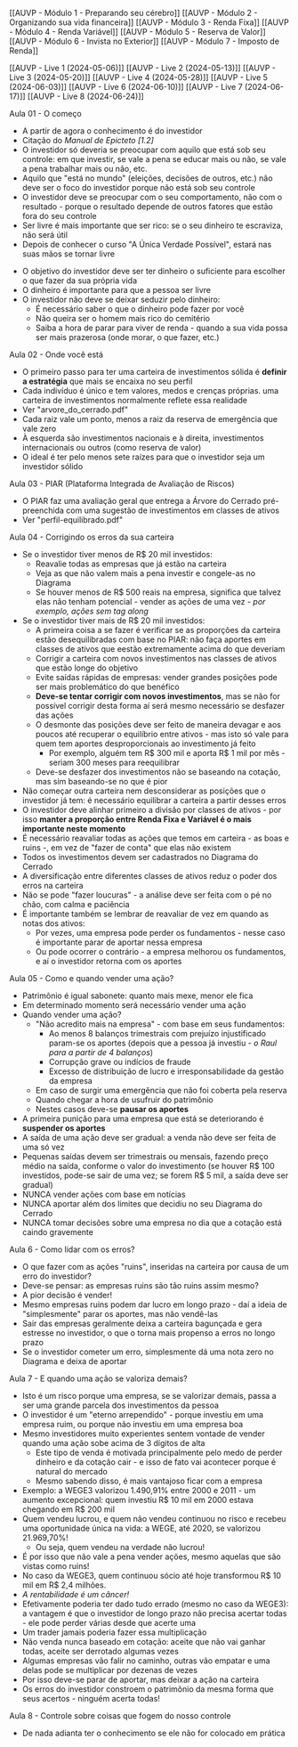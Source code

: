 [[AUVP - Módulo 1 - Preparando seu cérebro]]
[[AUVP - Módulo 2 - Organizando sua vida financeira]]
[[AUVP - Módulo 3 - Renda Fixa]]
[[AUVP - Módulo 4 - Renda Variável]]
[[AUVP - Módulo 5 - Reserva de Valor]]
[[AUVP - Módulo 6 - Invista no Exterior]]
[[AUVP - Módulo 7 - Imposto de Renda]]

[[AUVP - Live 1 (2024-05-06)]]
[[AUVP - Live 2 (2024-05-13)]]
[[AUVP - Live 3 (2024-05-20)]]
[[AUVP - Live 4 (2024-05-28)]]
[[AUVP - Live 5 (2024-06-03)]]
[[AUVP - Live 6 (2024-06-10)]]
[[AUVP - Live 7 (2024-06-17)]]
[[AUVP - Live 8 (2024-06-24)]]

Aula 01 - O começo
* A partir de agora o conhecimento é do investidor
* Citação do *Manual de Epicteto [1.2]*
* O investidor só deveria se preocupar com aquilo que está sob seu controle: em que investir, se vale a pena se educar mais ou não, se vale a pena trabalhar mais ou não, etc.
* Aquilo que "está no mundo" (eleições, decisões de outros, etc.) não deve ser o foco do investidor porque não está sob seu controle
* O investidor deve se preocupar com o seu comportamento, não com o resultado - porque o resultado depende de outros fatores que estão fora do seu controle
* Ser livre é mais importante que ser rico: se o seu dinheiro te escraviza, não será útil
* Depois de conhecer o curso "A Única Verdade Possível", estará nas suas mãos se tornar livre
- O objetivo do investidor deve ser ter dinheiro o suficiente para escolher o que fazer da sua própria vida
- O dinheiro é importante para que a pessoa ser livre
- O investidor não deve se deixar seduzir pelo dinheiro:
	- É necessário saber o que o dinheiro pode fazer por você
	- Não queira ser o homem mais rico do cemitério
	- Saiba a hora de parar para viver de renda - quando a sua vida possa ser mais prazerosa (onde morar, o que fazer, etc.)

Aula 02 - Onde você está
* O primeiro passo para ter uma carteira de investimentos sólida é **definir a estratégia** que mais se encaixa no seu perfil
* Cada indivíduo é único e tem valores, medos e crenças próprias. uma carteira de investimentos normalmente reflete essa realidade
* Ver "arvore_do_cerrado.pdf"
* Cada raiz vale um ponto, menos a raiz da reserva de emergência que vale zero
* À esquerda são investimentos nacionais e à direita, investimentos internacionais ou outros (como reserva de valor)
* O ideal é ter pelo menos sete raízes para que o investidor seja um investidor sólido

Aula 03 - PIAR (Plataforma Integrada de Avaliação de Riscos)
* O PIAR faz uma avaliação geral que entrega a Árvore do Cerrado pré-preenchida com uma sugestão de investimentos em classes de ativos
* Ver "perfil-equilibrado.pdf"

Aula 04 - Corrigindo os erros da sua carteira
* Se o investidor tiver menos de R$ 20 mil investidos:
	* Reavalie todas as empresas que já estão na carteira
	* Veja as que não valem mais a pena investir e congele-as no Diagrama
	* Se houver menos de R$ 500 reais na empresa, significa que talvez elas não tenham potencial - vender as ações de uma vez - *por exemplo, ações sem tag along*
* Se o investidor tiver mais de R$ 20 mil investidos:
	* A primeira coisa a se fazer é verificar se as proporções da carteira estão desequilibradas com base no PIAR: não faça aportes em classes de ativos que eestão extremamente acima do que deveriam
	* Corrigir a carteira com novos investimentos nas classes de ativos que estão longe do objetivo
	* Evite saídas rápidas de empresas: vender grandes posições pode ser mais problemático do que benéfico
	* **Deve-se tentar corrigir com novos investimentos**, mas se não for possível corrigir desta forma aí será mesmo necessário se desfazer das ações
	* O desmonte das posições deve ser feito de maneira devagar e aos poucos até recuperar o equilíbrio entre ativos - mas isto só vale para quem tem aportes desproporcionais ao investimento já feito
		* Por exemplo, alguém tem R$ 300 mil e aporta R$ 1 mil por mês - seriam 300 meses para reequilibrar
	* Deve-se desfazer dos investimentos não se baseando na cotação, mas sim baseando-se no que é pior
* Não começar outra carteira nem desconsiderar as posições que o investidor já tem: é necessário equilibrar a carteira a partir desses erros
* O investidor deve alinhar primeiro a divisão por classes de ativos - por isso **manter a proporção entre Renda Fixa e Variável é o mais importante neste momento**
* É necessário reavaliar todas as ações que temos em carteira - as boas e ruins -, em vez de "fazer de conta" que elas não existem
* Todos os investimentos devem ser cadastrados no Diagrama do Cerrado
* A diversificação entre diferentes classes de ativos reduz o poder dos erros na carteira
* Não se pode "fazer loucuras" - a análise deve ser feita com o pé no chão, com calma e paciência
* É importante também se lembrar de reavaliar de vez em quando as notas dos ativos:
	* Por vezes, uma empresa pode perder os fundamentos - nesse caso é importante parar de aportar nessa empresa
	* Ou pode ocorrer o contrário - a empresa melhorou os fundamentos, e aí o investidor retorna com os aportes

Aula 05 - Como e quando vender uma ação?
* Patrimônio é igual sabonete: quanto mais mexe, menor ele fica
* Em determinado momento será necessário vender uma ação
* Quando vender uma ação?
	* "Não acredito mais na empresa" - com base em seus fundamentos:
		* Ao menos 8 balanços trimestrais com prejuízo injustificado param-se os aportes (depois que a pessoa já investiu - *o Raul para a partir de 4 balanços*)
		* Corrupção grave ou indícios de fraude
		* Excesso de distribuição de lucro e irresponsabilidade da gestão da empresa
	* Em caso de surgir uma emergência que não foi coberta pela reserva
	* Quando chegar a hora de usufruir do patrimônio
	* Nestes casos deve-se **pausar os aportes**
* A primeira punição para uma empresa que está se deteriorando é **suspender os aportes**
* A saída de uma ação deve ser gradual: a venda não deve ser feita de uma só vez
* Pequenas saídas devem ser trimestrais ou mensais, fazendo preço médio na saída, conforme o valor do investimento (se houver R$ 100 investidos, pode-se sair de uma vez; se forem R$ 5 mil, a saída deve ser gradual)
* NUNCA vender ações com base em notícias
* NUNCA aportar além dos limites que decidiu no seu Diagrama do Cerrado
* NUNCA tomar decisões sobre uma empresa no dia que a cotação está caindo gravemente

Aula 6 - Como lidar com os erros?
* O que fazer com as ações "ruins", inseridas na carteira por causa de um erro do investidor?
* Deve-se pensar: as empresas ruins são tão ruins assim mesmo?
* A pior decisão é vender!
* Mesmo empresas ruins podem dar lucro em longo prazo - daí a ideia de "simplesmente" parar os aportes, mas não vendê-las
* Sair das empresas geralmente deixa a carteira bagunçada e gera estresse no investidor, o que o torna mais propenso a erros no longo prazo
* Se o investidor cometer um erro, simplesmente dá uma nota zero no Diagrama e deixa de aportar

Aula 7 - E quando uma ação se valoriza demais?
* Isto é um risco porque uma empresa, se se valorizar demais, passa a ser uma grande parcela dos investimentos da pessoa
* O investidor é um "eterno arrependido" - porque investiu em uma empresa ruim, ou porque não investiu em uma empresa boa
* Mesmo investidores muito experientes sentem vontade de vender quando uma ação sobe acima de 3 dígitos de alta
	* Este tipo de venda é motivada principalmente pelo medo de perder dinheiro e da cotação cair - e isso de fato vai acontecer porque é natural do mercado
	* Mesmo sabendo disso, é mais vantajoso ficar com a empresa
* Exemplo: a WEGE3 valorizou 1.490,91% entre 2000 e 2011 - um aumento excepcional: quem investiu R$ 10 mil em 2000 estava chegando em R$ 200 mil
* Quem vendeu lucrou, e quem não vendeu continuou no risco e recebeu uma oportunidade única na vida: a WEGE, até 2020, se valorizou 21.969,70%!
	* Ou seja, quem vendeu na verdade não lucrou!
* É por isso que não vale a pena vender ações, mesmo aquelas que são vistas como ruins!
* No caso da WEGE3, quem continuou sócio até hoje transformou R$ 10 mil em R$ 2,4 milhões.
* *A rentabilidade é um câncer!*
* Efetivamente poderia ter dado tudo errado (mesmo no caso da WEGE3): a vantagem é que o investidor de longo prazo não precisa acertar todas - ele pode perder várias desde que acerte uma
* Um trader jamais poderia fazer essa multiplicação
* Não venda nunca baseado em cotação: aceite que não vai ganhar todas, aceite ser derrotado algumas vezes
* Algumas empresas vão falir no caminho, outras vão empatar e uma delas pode se multiplicar por dezenas de vezes
* Por isso deve-se parar de aportar, mas deixar a ação na carteira
* Os erros do investidor constroem o patrimônio da mesma forma que seus acertos - ninguém acerta todas!

Aula 8 - Controle sobre coisas que fogem do nosso controle
* De nada adianta ter o conhecimento se ele não for colocado em prática